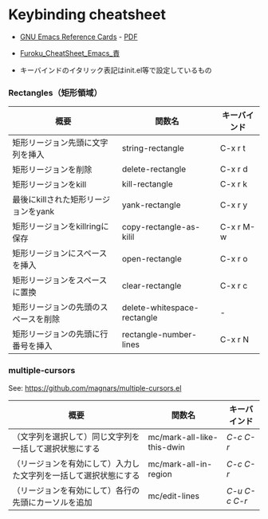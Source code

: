 Keybinding cheatsheet
=====================

* [GNU Emacs Reference Cards](https://www.gnu.org/software/emacs/refcards/index.html) - [PDF](https://www.gnu.org/software/emacs/refcards/pdf/refcard.pdf)
* [Furoku_CheatSheet_Emacs_責](https://gihyo.jp/assets/files/magazine/SD/2015/201510/download/Furoku_CheatSheet_Emacs.pdf)

* キーバインドのイタリック表記はinit.el等で設定しているもの

### Rectangles（矩形領域）

| 概要 | 関数名 | キーバインド |
|------|--------|--------------|
| 矩形リージョン先頭に文字列を挿入 | string-rectangle | C-x r t |
| 矩形リージョンを削除 | delete-rectangle | C-x r d |
| 矩形リージョンをkill | kill-rectangle | C-x r k |
| 最後にkillされた矩形リージョンをyank | yank-rectangle | C-x r y |
| 矩形リージョンをkillringに保存 | copy-rectangle-as-kilil | C-x r M-w |
| 矩形リージョンにスペースを挿入 | open-rectangle | C-x r o |
| 矩形リージョンをスペースに置換 | clear-rectangle | C-x r c |
| 矩形リージョンの先頭のスペースを削除 | delete-whitespace-rectangle | - |
| 矩形リージョンの先頭に行番号を挿入 | rectangle-number-lines | C-x r N |

### multiple-cursors

See: https://github.com/magnars/multiple-cursors.el

| 概要 | 関数名 | キーバインド |
|------|--------|--------------|
| （文字列を選択して）同じ文字列を一括して選択状態にする | mc/mark-all-like-this-dwin | *C-c C-r* |
| （リージョンを有効にして）入力した文字列を一括して選択状態にする | mc/mark-all-in-region | *C-c C-r* |
| （リージョンを有効にして）各行の先頭にカーソルを追加 | mc/edit-lines | *C-u C-c C-r* |
